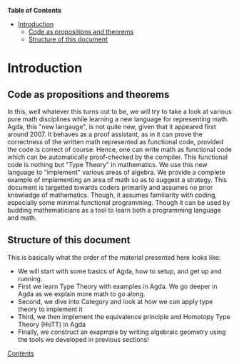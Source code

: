 <!-- START doctoc generated TOC please keep comment here to allow auto update -->
<!-- DON'T EDIT THIS SECTION, INSTEAD RE-RUN doctoc TO UPDATE -->
**Table of Contents**  

- [Introduction](#introduction)
  - [Code as propositions and theorems](#code-as-propositions-and-theorems)
  - [Structure of this document](#structure-of-this-document)

<!-- END doctoc generated TOC please keep comment here to allow auto update -->


# Introduction

## Code as propositions and theorems

In this, well whatever this turns out to be, we will try to take a look at various pure math disciplines while learning a new language for representing math. Agda, this "new langauge", is not quite new, given that it appeared first around 2007. It behaves as a proof assistant, as in it can prove the correctness of the written math represented as functional code, provided the code is correct of course. Hence, one can write math as functional code which can be automatically proof-checked by the compiler. This functional code is nothing but "Type Theory" in mathematics. We use this new language to "implement" various areas of algebra. We provide a complete example of implementing an area of math so as to suggest a strategy. This document is targetted towards coders primarily and assumes no prior knowledge of mathematics. Though, it assumes familiarity with coding, especially some minimal functional programming. Though it can be used by budding mathematicians as a tool to learn both a programming language and math.

## Structure of this document

This is basically what the order of the material presented here looks like:

- We will start with some basics of Agda, how to setup, and get up and running.
- First we learn Type Theory with examples in Agda. We go deeper in Agda as we explain more math to go along.
- Second, we dive into Category and look at how we can apply type theory to implement it
- Third, we then implement the equivalence principle and Homotopy Type Theory (HoTT) in Agda
- Finally, we construct an exapmple by writing algebraic geometry using the tools we developed in previous sections!

[Contents](./contents.lagda.md)
